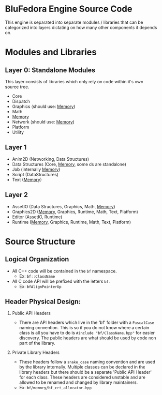 # BluFedora Engine Source Code

This engine is separated into separate modules / libraries that can be categorized into layers dictating on how many other components it depends on.

# Modules and Libraries

## Layer 0: Standalone Modules

This layer consists of libraries which only rely on code within it's own source tree.

- Core
- Dispatch
- Graphics (should use: [Memory][Memory])
- Math
- [Memory][Memory]
- Network  (should use: [Memory][Memory])
- Platform
- Utility

## Layer 1

- Anim2D          (Networking, Data Structures)
- Data Structures (Core, [Memory][Memory], some ds are standalone)
- Job             (internally [Memory][Memory])
- Script          (DataStructures)
- Text            ([Memory][Memory])

## Layer 2

- AssetIO    (Data Structures, Graphics, Math, [Memory][Memory])
- Graphics2D ([Memory][Memory], Graphics, Runtime, Math, Text, Platform)
- Editor     (AssetIO, Runtime)
- Runtime    ([Memory][Memory], Graphics, Runtime, Math, Text, Platform)

# Source Structure 

## Logical Organization

- All C++ code will be contained in the `bf` namespace.
  - Ex: `bf::ClassName`
- All C code API will be prefixed with the letters `bf`.
  - Ex: `bfAlignPointerUp`

## Header Physical Design:

1) Public API Headers
    * There are API headers which live in the 'bf' folder with a `PascalCase` naming convention. This is so if you do not know where a certain class is all you have to do is `#include "bf/ClassName.hpp"` for easier discovery. The public headers are what should be used by code non part of the library.

2) Private Library Headers
    * These headers follow a `snake_case` naming convention and are used by the library internally. Multiple classes can be declared in the library headers but there should be a separate 'Public API Header' for each class. These headers are considered unstable and are allowed to be renamed and changed by library maintainers.
    * Ex: `bf/memory/bf_crt_allocator.hpp`

<!-- Link Definitions -->

[Memory]: https://github.com/BluFedora/BF-Memory (Link to the BF Memory Library Documentation)

<!-- Link Definitions -->

